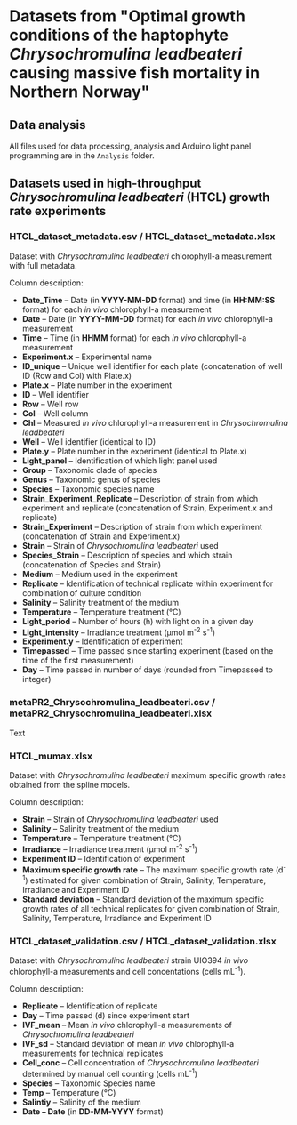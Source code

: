 # Datasets from "Optimal growth conditions of the haptophyte _Chrysochromulina leadbeateri_ causing massive fish mortality in Northern Norway" #

## Data analysis ##

All files used for data processing, analysis and Arduino light panel programming are in the `Analysis` folder.

## Datasets used in high-throughput _Chrysochromulina leadbeateri_ (HTCL) growth rate experiments ##

### **HTCL_dataset_metadata.csv** / **HTCL_dataset_metadata.xlsx** ###

Dataset with _Chrysochromulina leadbeateri_ chlorophyll-a measurement with full metadata.

Column description:

* **Date_Time** – Date (in **YYYY-MM-DD** format) and time (in **HH:MM:SS** format) for each _in vivo_ chlorophyll-a measurement
* **Date** – Date (in **YYYY-MM-DD** format) for each _in vivo_ chlorophyll-a measurement
* **Time** – Time (in **HHMM** format) for each _in vivo_ chlorophyll-a measurement
* **Experiment.x** – Experimental name
* **ID_unique**	– Unique well identifier for each plate (concatenation of well ID (Row and Col) with Plate.x)
* **Plate.x** –	Plate number in the experiment
* **ID** – Well identifier
* **Row** –	Well row
* **Col** –	Well column
* **Chl** – Measured _in vivo_ chlorophyll-a measurement in _Chrysochromulina leadbeateri_
* **Well** – Well identifier (identical to ID)
* **Plate.y** –	Plate number in the experiment (identical to Plate.x)
* **Light_panel** –	Identification of which light panel used	
* **Group**	– Taxonomic clade of species
* **Genus**	– Taxonomic genus of species
* **Species** –	Taxonomic species name
* **Strain_Experiment_Replicate** – Description of strain from which experiment and replicate (concatenation of Strain, Experiment.x and replicate)
* **Strain_Experiment** – Description of strain from which experiment (concatenation of Strain and Experiment.x)
* **Strain** – Strain of _Chrysochromulina leadbeateri_ used
* **Species_Strain** – Description of species and which strain (concatenation of Species and Strain)
* **Medium** – Medium used in the experiment	
* **Replicate**	– Identification of technical replicate within experiment for combination of culture condition
* **Salinity** – Salinity treatment of the medium
* **Temperature** –	Temperature treatment (°C)
* **Light_period** – Number of hours (h) with light on in a given day
* **Light_intensity** – Irradiance treatment (µmol m<sup>-2</sup> s<sup>-1</sup>)
* **Experiment.y** – Identification of experiment
* **Timepassed** – Time passed since starting experiment (based on the time of the first measurement)
* **Day** –	Time passed in number of days (rounded from Timepassed to integer)

### **metaPR2_Chrysochromulina_leadbeateri.csv** / **metaPR2_Chrysochromulina_leadbeateri.xlsx** ###

Text

### **HTCL_mumax.xlsx** ###

Dataset with _Chrysochromulina leadbeateri_ maximum specific growth rates obtained from the spline models.

Column description:

* **Strain** – Strain of _Chrysochromulina leadbeateri_ used
* **Salinity** – Salinity treatment of the medium
* **Temperature** – Temperature treatment (°C)
* **Irradiance** – Irradiance treatment (µmol m<sup>-2</sup> s<sup>-1</sup>)
* **Experiment ID** – Identification of experiment
* **Maximum specific growth rate** – The maximum specific growth rate (d<sup>-1</sup>) estimated for given combination of Strain, Salinity, Temperature, Irradiance and Experiment ID
* **Standard deviation** – Standard deviation of the maximum specific growth rates of all technical replicates for given combination of Strain, Salinity, Temperature, Irradiance and Experiment ID

### **HTCL_dataset_validation.csv** / **HTCL_dataset_validation.xlsx** ###

Dataset with _Chrysochromulina leadbeateri_ strain UIO394 _in vivo_ chlorophyll-a measurements and cell concentations (cells mL<sup>-1</sup>).

Column description:

* **Replicate** – Identification of replicate
* **Day** – Time passed (d) since experiment start
* **IVF_mean** – Mean _in vivo_ chlorophyll-a measurements of _Chrysochromulina leadbeateri_
* **IVF_sd** – Standard deviation of  mean _in vivo_ chlorophyll-a measurements for technical replicates
* **Cell_conc** – Cell concentration of _Chrysochromulina leadbeateri_ determined by manual cell counting (cells mL<sup>-1</sup>)
* **Species** – Taxonomic Species name
* **Temp** – Temperature (°C)
* **Salintiy** – Salinity of the medium
* **Date – Date** (in **DD-MM-YYYY** format)

